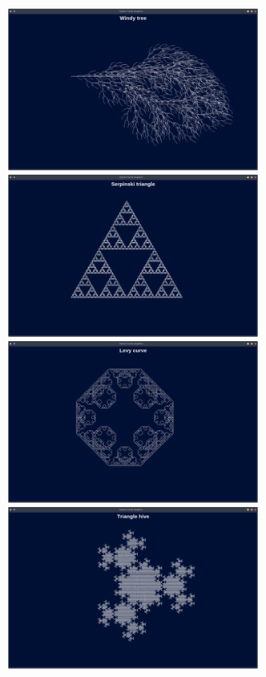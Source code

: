 ![Windy tree](screenshot1.png)
![Serpinski triangle](screenshot2.png)
![Levy curve](screenshot3.png)
![Triangle hive](screenshot4.png)
